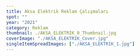 ```yaml
---
title: Aksa Elektrik Reklam Çalışmaları
spot: ""
year: "2021"
category: Reklam
thumbnail: ./AKSA_ELEKTRIK_0_Thumbnail.jpg
coverImage: "./AKSA_ELEKTRIK_Cover.jpg"
singleItemSpreadImages: ["./AKSA_ELEKTRIK_1.jpg"]
---
```

